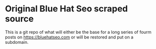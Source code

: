 # Original Blue Hat Seo scraped source

This is a git repo of what will either be the base for a long series of fourm posts on https://bluehatseo.com or will be restored and put on a subdomain.
